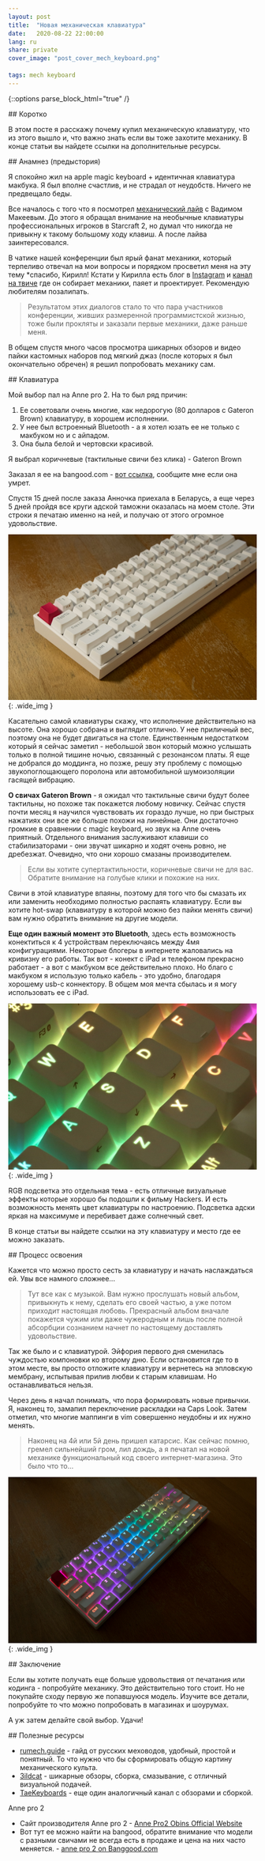 ```yaml
---
layout: post
title:  "Новая механическая клавиатура"
date:   2020-08-22 22:00:00
lang: ru
share: private
cover_image: "post_cover_mech_keyboard.png"

tags: mech keyboard 
---
```

{::options parse_block_html="true" /}


<section class="summary">
## Коротко

В этом посте я расскажу почему купил механическую клавиатуру, что из этого вышло и, что важно знать если вы тоже захотите механику. В конце статьи вы найдете ссылки на дополнительные ресурсы. 
</section>

<section class="standart">
## Анамнез (предыстория)


Я спокойно жил на apple magic keyboard + идентичная клавиатура макбука. Я был вполне счастлив, и не страдал от неудобств. Ничего не предвещало беды.

Все началось с того что я посмотрел [механический лайв](https://www.youtube.com/watch?v=7Ufci078MR0) с Вадимом Макеевым. До этого я обращал внимание на необычные клавиатуры профессиональных игроков в Starcraft 2, но думал что никогда не привыкну к такому большому ходу клавиш. А после лайва заинтересовался. 

В чатике нашей конференции был ярый фанат механики, который терпеливо отвечал на мои вопросы и порядком просветил меня на эту тему *спасибо, Кирилл!  Кстати у Кирилла есть блог в [Instagram](https://www.instagram.com/shark_keyboards/) и [канал на твиче](https://www.twitch.tv/endgamecasts) где он собирает механики, паяет и проектирует. Рекомендую любителям позалипать. 

> Результатом этих диалогов стало то что пара участников конференции, живших размеренной программистской жизнью, тоже были прокляты и заказали первые механики, даже раньше меня. 

В общем спустя много часов просмотра шикарных обзоров и видео пайки кастомных наборов под мягкий джаз (после которых я был окончательно обречен) я решил попробовать механику сам. 

</section>

<section class="standart">
## Клавиатура


Мой выбор пал на Anne pro 2. На то был ряд причин:
1. Ее советовали очень многие, как недорогую (80 долларов с Gateron Brown) клавиатуру, в хорошем исполнении.
2. У нее был встроенный Bluetooth - а я хотел юзать ее не только с макбуком но и с айпадом. 
3. Она была белой и чертовски красивой.

Я выбрал коричневые (тактильные свичи без клика) - Gateron Brown

Заказал я ее на bangood.com - [вот ссылка](https://www.banggood.com/Gateron-SwitchAnne-Pro-2-60-pencent-NKRO-bluetooth-4_0-Type-C-RGB-Mechanical-Gaming-Keyboard-p-1337350.html?rmmds=search&ID=224515632&cur_warehouse=CN), сообщите мне если она умрет.

Спустя 15 дней после заказа Анночка приехала в Беларусь, а еще через 5 дней пройдя все круги адской таможни оказалась на моем столе. Эти строки я печатаю именно на ней, и получаю от этого огромное удовольствие. 

![anne pro 2](/assets/img/post_imgs/mech_keyboard_1.jpg){: .wide_img }

Касательно самой клавиатуры скажу, что исполнение действительно на высоте. Она хорошо собрана и выглядит отлично. У нее приличный вес, поэтому она не будет двигаться на столе. Единственным недостатком который я сейчас заметил - небольшой звон который можно услышать только в полной тишине ночью, связанный с резонансом платы. Я еще не добрался до моддинга, но позже, решу эту проблему с помощью звукопоглощающего поролона или автомобильной шумоизоляции гасящей вибрацию.

**О свичах Gateron Brown** - я ожидал что тактильные свичи будут более тактильны, но похоже так покажется любому новичку. Сейчас спустя почти месяц я научился чувствовать их гораздо лучше, но при быстрых нажатиях они все же больше похожи на линейные. Они достаточно громкие в сравнении с magic keyboard, но звук на Anne очень приятный. Отдельного внимания заслуживают клавиши со стабилизаторами -  они звучат шикарно и ходят очень ровно, не дребезжат. Очевидно, что они хорошо смазаны производителем.

>Если вы хотите супертактильности, коричневые свичи не для вас. Обратите внимание на голубые клики и похожие на них. 

Свичи в этой клавиатуре впаяны, поэтому для того что бы смазать их или заменить необходимо полностью распаять клавиатуру. Если вы хотите hot-swap (клавиатуру в которой можно без пайки менять свичи) вам нужно обратить внимание на другие модели.

**Еще один важный момент это Bluetooth**, здесь есть возможность конектиться к 4 устройствам переключаясь между 4мя конфигурациями. Некоторые блогеры в интернете жаловались на кривизну его работы. 
Так вот - конект с iPad и телефоном прекрасно работает - а вот с макбуком все действительно плохо. Но благо с макбуком я использую только кабель - это удобно, благодаря хорошему usb-c коннектору.  В общем моя мечта сбылась и я могу использовать ее с iPad.

![anne pro 2](/assets/img/post_imgs/mech_keyboard_2.jpg){: .wide_img }

RGB подсветка это отдельная тема - есть отличные визуальные эффекты которые хорошо бы подошли к фильму Haсkers. И есть возможность менять цвет клавиатуры по настроению. Подсветка адски яркая на максимуме и перебивает даже солнечный свет. 

В конце статьи вы найдете ссылки на эту клавиатуру и место где ее можно заказать. 

</section>

<section class="standart">
## Процесс освоения

Кажется что можно просто сесть за клавиатуру и начать наслаждаться ей. Увы все намного сложнее...
> Тут все как с музыкой. Вам нужно прослушать новый альбом, привыкнуть к нему, сделать его своей частью, а уже потом приходит настоящая любовь.
> Прекрасный альбом вначале покажется чужим или даже чужеродным и лишь после полной абсорбции сознанием  начнет по настоящему доставлять удовольствие.

Так же было и с клавиатурой. Эйфория первого дня сменилась чуждостью компоновки ко второму дню. Если остановится где то в этом месте, вы просто отложите клавиатуру и вернетесь на эпловскую мембрану, испытывая прилив любви к старым клавишам. Но останавливаться нельзя. 

Через день я начал понимать, что пора формировать новые привычки. Я, наконец то, замапил переключение раскладки на Caps Look. Затем отметил, что многие маппинги в  vim совершенно неудобны и их нужно менять.

>Наконец на 4й или 5й день пришел катарсис. Как сейчас помню, гремел сильнейший гром, лил дождь, а я печатал на новой механике функциональный код своего интернет-магазина. Это было что то...

![anne pro 2](/assets/img/post_imgs/mech_keyboard_3.jpg){: .wide_img }

</section>

<section class="standart">
## Заключение

Если вы хотите получать еще больше удовольствия от печатания или кодинга - попробуйте механику. Это действительно того стоит. Но не покупайте сходу первую же попавшуюся модель. Изучите все детали, попробуйте то что можно попробовать в магазинах и шоурумах.

А уж затем делайте свой выбор. Удачи!
</section>

<section class="standart">
## Полезные ресурсы

* [rumech.guide](https://rumech.guide) - гайд от русских меховодов, удобный, простой и понятный. То что нужно что бы сформировать общую картину механического культа.
* [3ildcat](https://www.youtube.com/c/3ildcat) - шикарные обзоры, сборка, смазывание, с отличный визуальной подачей.
* [TaeKeyboards](https://www.youtube.com/c/TaeKeyboards) - еще один аналогичный канал с обзорами и сборкой. 

Anne pro 2
* Cайт производителя Anne pro 2 - [Anne Pro2 Obins Official Website](http://en.obins.net/anne-pro2)
* Вот тут ее можно найти на bangood, обратите внимание что модели с разными свичами не всегда есть в продаже и цена на них часто меняется. - [anne pro 2 on Banggood.com](https://www.banggood.com/search/anne-pro-2.html)
</section>